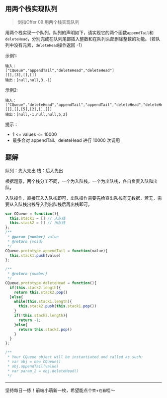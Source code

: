 ## 用两个栈实现队列

> 剑指Offer 09.用两个栈实现队列

用两个栈实现一个队列。队列的声明如下，请实现它的两个函数`appendTail`和`deleteHead`，分别完成在队列尾部插入整数和在队列头部删除整数的功能。（若队列中没有元素，`deleteHead`操作返回 -1）

示例1:

```
输入：
["CQueue","appendTail","deleteHead","deleteHead"]
[[],[3],[],[]]
输出：[null,null,3,-1]
```

示例2:

```
输入：
["CQueue","deleteHead","appendTail","appendTail","deleteHead","deleteHead"]
[[],[],[5],[2],[],[]]
输出：[null,-1,null,null,5,2]
```

提示：

- 1 <= values <= 10000
- 最多会对 appendTail、deleteHead 进行 10000 次调用

## 题解

队列：先入先出   栈：后入先出

根据题意，两个栈分工不同，一个为入队栈，一个为出队栈，各自负责入队和出队。

入队操作，直接压入入队栈即可，出队操作需要先检查出队栈有无数据，若无，需要从入队栈出栈导入到出队栈后再出栈即可。

```javascript
var CQueue = function(){
  this.stack1 = [] // 入队栈
  this.stack2 = [] // 出队栈
};
/** 
 * @param {number} value
 * @return {void}
 */
CQueue.prototype.appendTail = function(value){
  this.stack1.push(value)
};

/**
 * @return {number}
 */
CQueue.prototype.deleteHead = function(){
  if(this.stack2.length){
    return this.stack2.pop()
  }else{
   	while(this.stack1.length){
      this.stack2.push(this.stack1.pop())
    } 
    if(!this.stack2.length){
      return -1;
    }else{
      return this.stack2.pop()
    }
  }
};

/**
 * Your CQueue object will be instantiated and called as such:
 * var obj = new CQueue()
 * obj.appendTail(value)
 * var param_2 = obj.deleteHead()
 */
```

****

坚持每日一练！前端小萌新一枚，希望能点个`赞`+`在看`哇～

